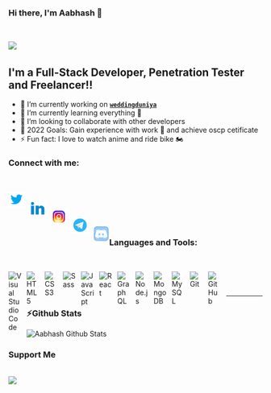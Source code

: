 ### Hi there, I'm Aabhash 👋
<br />

![](https://komarev.com/ghpvc/?username=Aabhashzzz1&color=blue&style=for-the-badge&label=PROFILE+VIEWS)
<br />

## I'm a Full-Stack Developer, Penetration Tester and Freelancer!!

- 🔭 I’m currently working on [**`weddingduniya`**](https://github.com/aamware/Weddingduniya)
- 🌱 I’m currently learning everything 🤣
- 👯 I’m looking to collaborate with other developers
- 🥅 2022 Goals: Gain experience with work 💸 and achieve oscp cetificate
- ⚡ Fun fact: I love to watch anime and ride bike 🏍️


### Connect with me:

<br />

[<img align="left" alt="Aabhash | Twitter" width="32px" src="./images/twitter.gif" style="padding-right:10px;"/>](https://twitter.com/aabhash_malviya) &nbsp;         
[<img align="left" alt="Aabhash | LinkedIn" width="32px" src="./images/linkedin.gif" style="padding-right:10px;" />](https://www.linkedin.com/in/aabhash-malviya/) &nbsp;   
[<img align="left" alt="Aabhash | Instagram" width="32px" src="./images/instagram.gif" style="padding-right:10px;" />](https://www.instagram.com/adware_malware/) &nbsp;    
[<img align="left" alt="Aabhash | Telegram" width="32px" src="./images/telegram.gif" style="padding-right:10px;" />](https://t.me/adware_malware) &nbsp;    
[<img align="left" alt="Aabhash | discord" width="32px" src="./images/discord.gif" />](https://discordapp.com/users/707131580782608386)


### Languages and Tools:
&nbsp;

<img align="left" alt="Visual Studio Code" width="26px" src="https://cdn.jsdelivr.net/gh/devicons/devicon/icons/vscode/vscode-original.svg" style="padding-right:10px;" />
<img align="left" alt="HTML5" width="26px" src="https://cdn.jsdelivr.net/gh/devicons/devicon/icons/html5/html5-original.svg" style="padding-right:10px;" />
<img align="left" alt="CSS3" width="26px" src="https://cdn.jsdelivr.net/gh/devicons/devicon/icons/css3/css3-original.svg" style="padding-right:10px;" />
<img align="left" alt="Sass" width="26px" src="https://cdn.jsdelivr.net/gh/devicons/devicon/icons/sass/sass-original.svg" style="padding-right:10px;" />
<img align="left" alt="JavaScript" width="26px" src="https://cdn.jsdelivr.net/gh/devicons/devicon/icons/javascript/javascript-original.svg" style="padding-right:10px;" />
<img align="left" alt="React" width="26px" src="https://cdn.jsdelivr.net/gh/devicons/devicon/icons/react/react-original.svg" style="padding-right:10px;" />
<img align="left" alt="GraphQL" width="26px" src="https://cdn.jsdelivr.net/gh/devicons/devicon/icons/graphql/graphql-plain.svg" style="padding-right:10px;" />
<img align="left" alt="Node.js" width="26px" src="https://cdn.jsdelivr.net/gh/devicons/devicon/icons/nodejs/nodejs-original.svg" style="padding-right:10px;" />
<img align="left" alt="MongoDB" width="26px" src="https://cdn.jsdelivr.net/gh/devicons/devicon/icons/mongodb/mongodb-original.svg" style="padding-right:10px;" />
<img align="left" alt="MySQL" width="26px" src="https://cdn.jsdelivr.net/gh/devicons/devicon/icons/mysql/mysql-original.svg" style="padding-right:10px;" />
<img align="left" alt="Git" width="26px" src="https://cdn.jsdelivr.net/gh/devicons/devicon/icons/git/git-original.svg" style="padding-right:10px;" />
<img align="left" alt="GitHub" width="26px" src="https://user-images.githubusercontent.com/3369400/139447912-e0f43f33-6d9f-45f8-be46-2df5bbc91289.png" style="padding-right:10px;" />
<br>
<br>

---

### ⚡Github Stats


![Aabhash Github Stats](https://github-readme-stats.vercel.app/api?username=Aabhashzzz1&show_icons=true&custom_title=Aabhashzzz1+Github+Stats&hide_border=false&count_private=true&title_color=blueviolet&icon_color=FFE400&bg_color=09131B&text_color=ffffff&border_color=0c1a25)


### **Support Me**

<br>
<a href="https://www.buymeacoffee.com/aamware"><img src="https://cdn.buymeacoffee.com/buttons/v2/default-blue.png" width="200" /></a>

